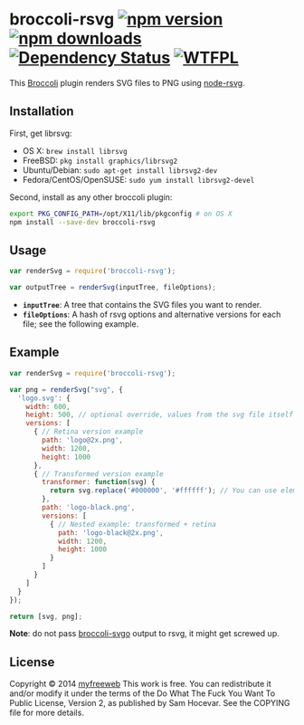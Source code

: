 # broccoli-rsvg [![npm version](https://img.shields.io/npm/v/broccoli-rsvg.svg?style=flat)](https://www.npmjs.org/package/broccoli-rsvg) [![npm downloads](https://img.shields.io/npm/dm/broccoli-rsvg.svg?style=flat)](https://www.npmjs.org/package/broccoli-rsvg) [![Dependency Status](https://img.shields.io/gemnasium/myfreeweb/broccoli-rsvg.svg?style=flat)](https://gemnasium.com/myfreeweb/broccoli-rsvg) [![WTFPL](https://img.shields.io/badge/license-WTFPL-brightgreen.svg?style=flat)](https://www.tldrlegal.com/l/wtfpl)

This [Broccoli][] plugin renders SVG files to PNG using [node-rsvg][].

[Broccoli]: https://github.com/joliss/broccoli
[node-rsvg]: https://github.com/walling/node-rsvg

## Installation

First, get librsvg:

- OS X: `brew install librsvg`
- FreeBSD: `pkg install graphics/librsvg2`
- Ubuntu/Debian: `sudo apt-get install librsvg2-dev`
- Fedora/CentOS/OpenSUSE: `sudo yum install librsvg2-devel`

Second, install as any other broccoli plugin:

```bash
export PKG_CONFIG_PATH=/opt/X11/lib/pkgconfig # on OS X
npm install --save-dev broccoli-rsvg
```

## Usage

```js
var renderSvg = require('broccoli-rsvg');

var outputTree = renderSvg(inputTree, fileOptions);
```

- **`inputTree`**: A tree that contains the SVG files you want to render.
- **`fileOptions`**: A hash of rsvg options and alternative versions for each file; see the following example.

## Example

```js
var renderSvg = require('broccoli-rsvg');

var png = renderSvg("svg", {
  'logo.svg': {
    width: 600,
    height: 500, // optional override, values from the svg file itself are used by default
    versions: [
      { // Retina version example
        path: 'logo@2x.png',
        width: 1200,
        height: 1000
      },
      { // Transformed version example
        transformer: function(svg) {
          return svg.replace('#000000', '#ffffff'); // You can use elementtree or xmldom here...
        },
        path: 'logo-black.png',
        versions: [
          { // Nested example: transformed + retina
            path: 'logo-black@2x.png',
            width: 1200,
            height: 1000
          }
        ]
      }
    ]
  }
});

return [svg, png];
```

**Note**: do not pass [broccoli-svgo][] output to rsvg, it might get screwed up.

[broccoli-svgo]: https://github.com/sindresorhus/broccoli-svgo

## License

Copyright © 2014 [myfreeweb](https://github.com/myfreeweb)
This work is free. You can redistribute it and/or modify it under the
terms of the Do What The Fuck You Want To Public License, Version 2,
as published by Sam Hocevar. See the COPYING file for more details.
